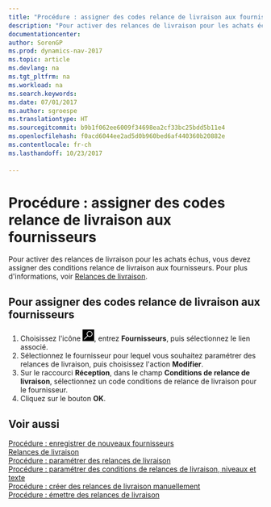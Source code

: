 ```yaml
---
title: "Procédure : assigner des codes relance de livraison aux fournisseurs"
description: "Pour activer des relances de livraison pour les achats échus, vous devez assigner des conditions relance de livraison aux fournisseurs."
documentationcenter: 
author: SorenGP
ms.prod: dynamics-nav-2017
ms.topic: article
ms.devlang: na
ms.tgt_pltfrm: na
ms.workload: na
ms.search.keywords: 
ms.date: 07/01/2017
ms.author: sgroespe
ms.translationtype: HT
ms.sourcegitcommit: b9b1f062ee6009f34698ea2cf33bc25bdd5b11e4
ms.openlocfilehash: f0acd6044ee2ad5d0b960bed6af440360b20882e
ms.contentlocale: fr-ch
ms.lasthandoff: 10/23/2017

---
```

# <a name="how-to-assign-delivery-reminder-codes-to-vendors"></a>Procédure : assigner des codes relance de livraison aux fournisseurs
Pour activer des relances de livraison pour les achats échus, vous devez assigner des conditions relance de livraison aux fournisseurs. Pour plus d'informations, voir [Relances de livraison](delivery-reminders.md).  

## <a name="to-assign-delivery-reminders-codes-to-vendors"></a>Pour assigner des codes relance de livraison aux fournisseurs  

1.  Choisissez l'icône ![Page ou état pour la recherche](../../media/ui-search/search_small.png "icône Page ou état pour la recherche"), entrez **Fournisseurs**, puis sélectionnez le lien associé.  
2.  Sélectionnez le fournisseur pour lequel vous souhaitez paramétrer des relances de livraison, puis choisissez l'action **Modifier**.  
3.  Sur le raccourci **Réception**, dans le champ **Conditions de relance de livraison**, sélectionnez un code conditions de relance de livraison pour le fournisseur.  
4.  Cliquez sur le bouton **OK**.  

## <a name="see-also"></a>Voir aussi  
 [Procédure : enregistrer de nouveaux fournisseurs](../../purchasing-how-register-new-vendors.md)   
 [Relances de livraison](delivery-reminders.md)   
 [Procédure : paramétrer des relances de livraison](how-to-set-up-delivery-reminders.md)   
 [Procédure : paramétrer des conditions de relances de livraison, niveaux et texte](how-to-set-up-delivery-reminder-terms-levels-and-text.md)   
 [Procédure : créer des relances de livraison manuellement](how-to-create-delivery-reminders-manually.md)   
 [Procédure : émettre des relances de livraison](how-to-issue-delivery-reminders.md)

